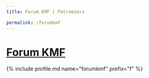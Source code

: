 ```yaml
---
title: Forum KMF | Patromierz

permalink: /forumkmf
---
```


# [Forum KMF](https://patronite.pl/forumkmf)

{% include profile.md name="forumkmf" prefix="f" %}

